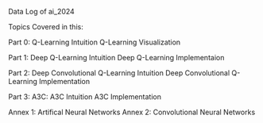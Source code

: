 
Data Log of ai_2024

Topics Covered in this:

Part 0:
    Q-Learning Intuition
    Q-Learning Visualization

Part 1: 
    Deep Q-Learning Intuition
    Deep Q-Learning Implementaion

Part 2: 
    Deep Convolutional Q-Learning Intuition
    Deep Convolutional Q-Learning Implementation

Part 3: A3C:
    A3C Intuition
    A3C Implementation

Annex 1: Artifical Neural Networks
Annex 2: Convolutional Neural Networks

